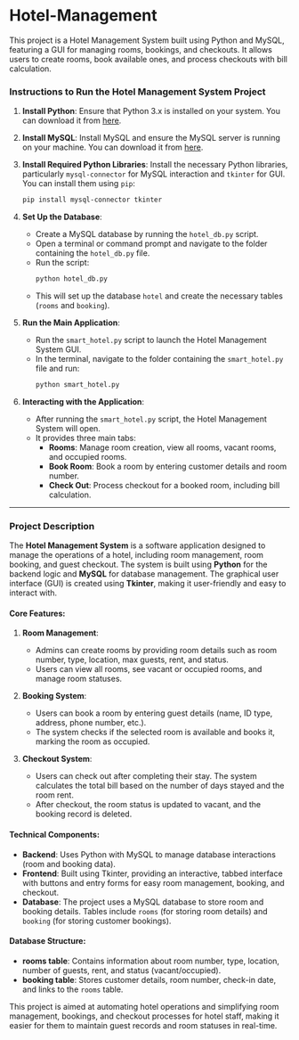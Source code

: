 # Hotel-Management
This project is a Hotel Management System built using Python and MySQL, featuring a GUI for managing rooms, bookings, and checkouts. It allows users to create rooms, book available ones, and process checkouts with bill calculation.
### **Instructions to Run the Hotel Management System Project**

1. **Install Python**: Ensure that Python 3.x is installed on your system. You can download it from [here](https://www.python.org/downloads/).

2. **Install MySQL**: Install MySQL and ensure the MySQL server is running on your machine. You can download it from [here](https://dev.mysql.com/downloads/installer/).

3. **Install Required Python Libraries**: Install the necessary Python libraries, particularly `mysql-connector` for MySQL interaction and `tkinter` for GUI. You can install them using `pip`:
   ```bash
   pip install mysql-connector tkinter
   ```

4. **Set Up the Database**:
   - Create a MySQL database by running the `hotel_db.py` script.
   - Open a terminal or command prompt and navigate to the folder containing the `hotel_db.py` file.
   - Run the script:
     ```bash
     python hotel_db.py
     ```
   - This will set up the database `hotel` and create the necessary tables (`rooms` and `booking`).

5. **Run the Main Application**:
   - Run the `smart_hotel.py` script to launch the Hotel Management System GUI.
   - In the terminal, navigate to the folder containing the `smart_hotel.py` file and run:
     ```bash
     python smart_hotel.py
     ```

6. **Interacting with the Application**:
   - After running the `smart_hotel.py` script, the Hotel Management System will open.
   - It provides three main tabs:
     - **Rooms**: Manage room creation, view all rooms, vacant rooms, and occupied rooms.
     - **Book Room**: Book a room by entering customer details and room number.
     - **Check Out**: Process checkout for a booked room, including bill calculation.

---

### **Project Description**

The **Hotel Management System** is a software application designed to manage the operations of a hotel, including room management, room booking, and guest checkout. The system is built using **Python** for the backend logic and **MySQL** for database management. The graphical user interface (GUI) is created using **Tkinter**, making it user-friendly and easy to interact with.

#### **Core Features**:
1. **Room Management**:
   - Admins can create rooms by providing room details such as room number, type, location, max guests, rent, and status.
   - Users can view all rooms, see vacant or occupied rooms, and manage room statuses.

2. **Booking System**:
   - Users can book a room by entering guest details (name, ID type, address, phone number, etc.).
   - The system checks if the selected room is available and books it, marking the room as occupied.

3. **Checkout System**:
   - Users can check out after completing their stay. The system calculates the total bill based on the number of days stayed and the room rent.
   - After checkout, the room status is updated to vacant, and the booking record is deleted.

#### **Technical Components**:
- **Backend**: Uses Python with MySQL to manage database interactions (room and booking data).
- **Frontend**: Built using Tkinter, providing an interactive, tabbed interface with buttons and entry forms for easy room management, booking, and checkout.
- **Database**: The project uses a MySQL database to store room and booking details. Tables include `rooms` (for storing room details) and `booking` (for storing customer bookings).

#### **Database Structure**:
- **rooms table**: Contains information about room number, type, location, number of guests, rent, and status (vacant/occupied).
- **booking table**: Stores customer details, room number, check-in date, and links to the `rooms` table.

This project is aimed at automating hotel operations and simplifying room management, bookings, and checkout processes for hotel staff, making it easier for them to maintain guest records and room statuses in real-time.
